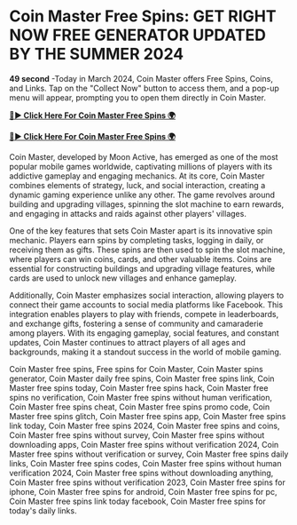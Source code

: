 # Coin Master Free Spins: GET RIGHT NOW FREE GENERATOR UPDATED BY THE SUMMER 2024
**49 second** -Today in March 2024, Coin Master offers Free Spins, Coins, and Links. Tap on the "Collect Now" button to access them, and a pop-up menu will appear, prompting you to open them directly in Coin Master.

[**🔴► Click Here For Coin Master Free Spins 🌍**](https://jimaddadel.github.io/Coin)

[**🔴► Click Here For Coin Master Free Spins 🌍**](https://jimaddadel.github.io/Coin)
 
Coin Master, developed by Moon Active, has emerged as one of the most popular mobile games worldwide, captivating millions of players with its addictive gameplay and engaging mechanics. At its core, Coin Master combines elements of strategy, luck, and social interaction, creating a dynamic gaming experience unlike any other. The game revolves around building and upgrading villages, spinning the slot machine to earn rewards, and engaging in attacks and raids against other players' villages.

One of the key features that sets Coin Master apart is its innovative spin mechanic. Players earn spins by completing tasks, logging in daily, or receiving them as gifts. These spins are then used to spin the slot machine, where players can win coins, cards, and other valuable items. Coins are essential for constructing buildings and upgrading village features, while cards are used to unlock new villages and enhance gameplay.

Additionally, Coin Master emphasizes social interaction, allowing players to connect their game accounts to social media platforms like Facebook. This integration enables players to play with friends, compete in leaderboards, and exchange gifts, fostering a sense of community and camaraderie among players. With its engaging gameplay, social features, and constant updates, Coin Master continues to attract players of all ages and backgrounds, making it a standout success in the world of mobile gaming.

Coin Master free spins, Free spins for Coin Master, Coin Master spins generator, Coin Master daily free spins, Coin Master free spins link, Coin Master free spins today, Coin Master free spins hack, Coin Master free spins no verification, Coin Master free spins without human verification, Coin Master free spins cheat, Coin Master free spins promo code, Coin Master free spins glitch, Coin Master free spins app, Coin Master free spins link today, Coin Master free spins 2024, Coin Master free spins and coins, Coin Master free spins without survey, Coin Master free spins without downloading apps, Coin Master free spins without verification 2024, Coin Master free spins without verification or survey, Coin Master free spins daily links, Coin Master free spins codes, Coin Master free spins without human verification 2024, Coin Master free spins without downloading anything, Coin Master free spins without verification 2023, Coin Master free spins for iphone, Coin Master free spins for android, Coin Master free spins for pc, Coin Master free spins link today facebook, Coin Master free spins for today's daily links.
